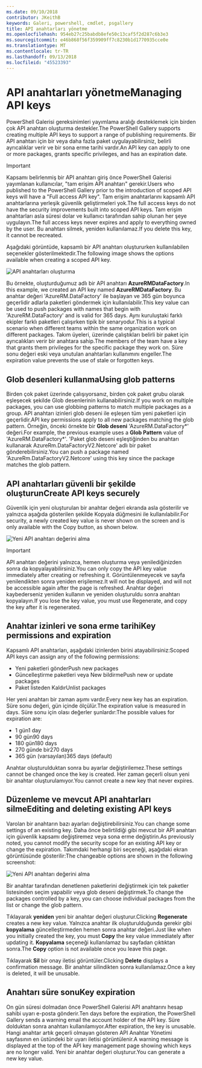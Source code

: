 ```yaml
---
ms.date: 09/10/2018
contributor: JKeithB
keywords: Galeri, powershell, cmdlet, psgallery
title: API anahtarları yönetme
ms.openlocfilehash: 954eb27c25babdb8efe50c13caf5f2d287c6b3e3
ms.sourcegitcommit: e46b868f56f359909ff7c8230b1d1770935cce0e
ms.translationtype: MT
ms.contentlocale: tr-TR
ms.lasthandoff: 09/13/2018
ms.locfileid: "45523393"
---
```

# <a name="managing-api-keys"></a><span data-ttu-id="d552c-103">API anahtarları yönetme</span><span class="sxs-lookup"><span data-stu-id="d552c-103">Managing API keys</span></span>

<span data-ttu-id="d552c-104">PowerShell Galerisi gereksinimleri yayımlama aralığı desteklemek için birden çok API anahtarı oluşturma destekler.</span><span class="sxs-lookup"><span data-stu-id="d552c-104">The PowerShell Gallery supports creating multiple API keys to support a range of publishing requirements.</span></span> <span data-ttu-id="d552c-105">Bir API anahtarı için bir veya daha fazla paket uygulayabilirsiniz, belirli ayrıcalıklar verir ve bir sona erme tarihi vardır.</span><span class="sxs-lookup"><span data-stu-id="d552c-105">An API key can apply to one or more packages, grants specific privileges, and has an expiration date.</span></span>

> [!IMPORTANT]
> <span data-ttu-id="d552c-106">Kapsamı belirlenmiş bir API anahtarı giriş önce PowerShell Galerisi yayımlanan kullanıcılar, "tam erişim API anahtarı" gerekir.</span><span class="sxs-lookup"><span data-stu-id="d552c-106">Users who published to the PowerShell Gallery prior to the introduction of scoped API keys will have a "Full access API key".</span></span> <span data-ttu-id="d552c-107">Tam erişim anahtarlarını kapsamlı API anahtarlarına yerleşik güvenlik geliştirmeleri yok.</span><span class="sxs-lookup"><span data-stu-id="d552c-107">The full access keys do not have the security improvements built into scoped API keys.</span></span> <span data-ttu-id="d552c-108">Tam erişim anahtarları asla süresi dolar ve kullanıcı tarafından sahip olunan her şeye uygulayın.</span><span class="sxs-lookup"><span data-stu-id="d552c-108">The full access keys never expires and apply to everything owned by the user.</span></span> <span data-ttu-id="d552c-109">Bu anahtarı silmek, yeniden kullanılamaz.</span><span class="sxs-lookup"><span data-stu-id="d552c-109">If you delete this key, it cannot be recreated.</span></span>

<span data-ttu-id="d552c-110">Aşağıdaki görüntüde, kapsamlı bir API anahtarı oluştururken kullanılabilen seçenekler gösterilmektedir.</span><span class="sxs-lookup"><span data-stu-id="d552c-110">The following image shows the options available when creating a scoped API key.</span></span>

![API anahtarları oluşturma](../../Images/PSGallery_KeyScoped.png)

<span data-ttu-id="d552c-112">Bu örnekte, oluşturduğumuz adlı bir API anahtarı **AzureRMDataFactory**.</span><span class="sxs-lookup"><span data-stu-id="d552c-112">In this example, we created an API key named **AzureRMDataFactory**.</span></span> <span data-ttu-id="d552c-113">Bu anahtar değeri 'AzureRM.DataFactory' ile başlayan ve 365 gün boyunca geçerlidir adlarla paketleri göndermek için kullanılabilir.</span><span class="sxs-lookup"><span data-stu-id="d552c-113">This key value can be used to push packages with names that begin with 'AzureRM.DataFactory' and is valid for 365 days.</span></span> <span data-ttu-id="d552c-114">Aynı kuruluştaki farklı ekipler farklı paketleri çalışırken tipik bir senaryodur.</span><span class="sxs-lookup"><span data-stu-id="d552c-114">This is a typical scenario when different teams within the same organization work on different packages.</span></span> <span data-ttu-id="d552c-115">Takım üyeleri, üzerinde çalıştıkları belirli bir paket için ayrıcalıkları verir bir anahtara sahip.</span><span class="sxs-lookup"><span data-stu-id="d552c-115">The members of the team have a key that grants them privileges for the specific package they work on.</span></span>
<span data-ttu-id="d552c-116">Süre sonu değeri eski veya unutulan anahtarları kullanımını engeller.</span><span class="sxs-lookup"><span data-stu-id="d552c-116">The expiration value prevents the use of stale or forgotten keys.</span></span>

## <a name="using-glob-patterns"></a><span data-ttu-id="d552c-117">Glob desenleri kullanma</span><span class="sxs-lookup"><span data-stu-id="d552c-117">Using glob patterns</span></span>

<span data-ttu-id="d552c-118">Birden çok paket üzerinde çalışıyorsanız, birden çok paket grubu olarak eşleşecek şekilde Glob desenlerinin kullanabilirsiniz.</span><span class="sxs-lookup"><span data-stu-id="d552c-118">If you work on multiple packages, you can use globbing patterns to match multiple packages as a group.</span></span> <span data-ttu-id="d552c-119">API anahtarı izinleri glob deseni ile eşleşen tüm yeni paketleri için geçerlidir.</span><span class="sxs-lookup"><span data-stu-id="d552c-119">API key permissions apply to all new packages matching the glob pattern.</span></span> <span data-ttu-id="d552c-120">Örneğin, önceki örnekte bir **Glob deseni** 'AzureRM.DataFactory\*' değeri.</span><span class="sxs-lookup"><span data-stu-id="d552c-120">For example, the previous example uses a **Glob Pattern** value of 'AzureRM.DataFactory\*'.</span></span> <span data-ttu-id="d552c-121">'Paket glob deseni eşleştiğinden bu anahtarı kullanarak AzureRm.DataFactoryV2.Netcore' adlı bir paket gönderebilirsiniz.</span><span class="sxs-lookup"><span data-stu-id="d552c-121">You can push a package named 'AzureRm.DataFactoryV2.Netcore' using this key since the package matches the glob pattern.</span></span>

## <a name="create-api-keys-securely"></a><span data-ttu-id="d552c-122">API anahtarları güvenli bir şekilde oluşturun</span><span class="sxs-lookup"><span data-stu-id="d552c-122">Create API keys securely</span></span>

<span data-ttu-id="d552c-123">Güvenlik için yeni oluşturulan bir anahtar değeri ekranda asla gösterilir ve yalnızca aşağıda gösterilen şekilde Kopyala düğmesini ile kullanılabilir.</span><span class="sxs-lookup"><span data-stu-id="d552c-123">For security, a newly created key value is never shown on the screen and is only available with the Copy button, as shown below.</span></span>

![Yeni API anahtarı değerini alma](../../Images/PSGallery_CopyCreatedKey.png)

> [!IMPORTANT]
> <span data-ttu-id="d552c-125">API anahtarı değerini yalnızca, hemen oluşturma veya yenilediğinizden sonra da kopyalayabilirsiniz.</span><span class="sxs-lookup"><span data-stu-id="d552c-125">You can only copy the API key value immediately after creating or refreshing it.</span></span> <span data-ttu-id="d552c-126">Görüntülenmeyecek ve sayfa yenilendikten sonra yeniden erişilemez.</span><span class="sxs-lookup"><span data-stu-id="d552c-126">It will not be displayed, and will not be accessible again after the page is refreshed.</span></span> <span data-ttu-id="d552c-127">Anahtar değeri kaybederseniz yeniden kullanın ve yeniden oluşturuldu sonra anahtarı kopyalayın.</span><span class="sxs-lookup"><span data-stu-id="d552c-127">If you lose the key value, you must use Regenerate, and copy the key after it is regenerated.</span></span>

## <a name="key-permissions-and-expiration"></a><span data-ttu-id="d552c-128">Anahtar izinleri ve sona erme tarihi</span><span class="sxs-lookup"><span data-stu-id="d552c-128">Key permissions and expiration</span></span>

<span data-ttu-id="d552c-129">Kapsamlı API anahtarları, aşağıdaki izinlerden birini atayabilirsiniz:</span><span class="sxs-lookup"><span data-stu-id="d552c-129">Scoped API keys can assign any of the following permissions:</span></span>

- <span data-ttu-id="d552c-130">Yeni paketleri gönder</span><span class="sxs-lookup"><span data-stu-id="d552c-130">Push new packages</span></span>
- <span data-ttu-id="d552c-131">Güncelleştirme paketleri veya New bildirme</span><span class="sxs-lookup"><span data-stu-id="d552c-131">Push new or update packages</span></span>
- <span data-ttu-id="d552c-132">Paket listeden Kaldır</span><span class="sxs-lookup"><span data-stu-id="d552c-132">Unlist packages</span></span>

<span data-ttu-id="d552c-133">Her yeni anahtarı bir zaman aşımı vardır.</span><span class="sxs-lookup"><span data-stu-id="d552c-133">Every new key has an expiration.</span></span> <span data-ttu-id="d552c-134">Süre sonu değeri, gün içinde ölçülür.</span><span class="sxs-lookup"><span data-stu-id="d552c-134">The expiration value is measured in days.</span></span> <span data-ttu-id="d552c-135">Süre sonu için olası değerler şunlardır:</span><span class="sxs-lookup"><span data-stu-id="d552c-135">The possible values for expiration are:</span></span>

- <span data-ttu-id="d552c-136">1 gün</span><span class="sxs-lookup"><span data-stu-id="d552c-136">1 day</span></span>
- <span data-ttu-id="d552c-137">90 gün</span><span class="sxs-lookup"><span data-stu-id="d552c-137">90 days</span></span>
- <span data-ttu-id="d552c-138">180 gün</span><span class="sxs-lookup"><span data-stu-id="d552c-138">180 days</span></span>
- <span data-ttu-id="d552c-139">270 günde bir</span><span class="sxs-lookup"><span data-stu-id="d552c-139">270 days</span></span>
- <span data-ttu-id="d552c-140">365 gün (varsayılan)</span><span class="sxs-lookup"><span data-stu-id="d552c-140">365 days (default)</span></span>

<span data-ttu-id="d552c-141">Anahtar oluşturulduktan sonra bu ayarlar değiştirilemez.</span><span class="sxs-lookup"><span data-stu-id="d552c-141">These settings cannot be changed once the key is created.</span></span> <span data-ttu-id="d552c-142">Her zaman geçerli olsun yeni bir anahtar oluşturulamıyor.</span><span class="sxs-lookup"><span data-stu-id="d552c-142">You cannot create a new key that never expires.</span></span>

## <a name="editing-and-deleting-existing-api-keys"></a><span data-ttu-id="d552c-143">Düzenleme ve mevcut API anahtarları silme</span><span class="sxs-lookup"><span data-stu-id="d552c-143">Editing and deleting existing API keys</span></span>

<span data-ttu-id="d552c-144">Varolan bir anahtarın bazı ayarları değiştirebilirsiniz.</span><span class="sxs-lookup"><span data-stu-id="d552c-144">You can change some settings of an existing key.</span></span> <span data-ttu-id="d552c-145">Daha önce belirtildiği gibi mevcut bir API anahtarı için güvenlik kapsamı değiştiremez veya sona erme değiştirin.</span><span class="sxs-lookup"><span data-stu-id="d552c-145">As previously noted, you cannot modify the security scope for an existing API key or change the expiration.</span></span> <span data-ttu-id="d552c-146">Takımdaki herhangi biri seçeneği, aşağıdaki ekran görüntüsünde gösterilir:</span><span class="sxs-lookup"><span data-stu-id="d552c-146">The changeable options are shown in the following screenshot:</span></span>

![Yeni API anahtarı değerini alma](../../Images/PSGallery_EditAPIKey.png)

<span data-ttu-id="d552c-148">Bir anahtar tarafından denetlenen paketlerini değiştirmek için tek paketler listesinden seçim yapabilir veya glob deseni değiştirmek.</span><span class="sxs-lookup"><span data-stu-id="d552c-148">To change the packages controlled by a key, you can choose individual packages from the list or change the glob pattern.</span></span>

<span data-ttu-id="d552c-149">Tıklayarak **yeniden** yeni bir anahtar değeri oluşturur.</span><span class="sxs-lookup"><span data-stu-id="d552c-149">Clicking **Regenerate** creates a new key value.</span></span> <span data-ttu-id="d552c-150">Yalnızca anahtar ilk oluşturulduğunda gerekir gibi **kopyalama** güncelleştirmeden hemen sonra anahtar değeri.</span><span class="sxs-lookup"><span data-stu-id="d552c-150">Just like when you initially created the key, you must **Copy** the key value immediately after updating it.</span></span> <span data-ttu-id="d552c-151">**Kopyalama** seçeneği kullanılamaz bu sayfadan çıktıktan sonra.</span><span class="sxs-lookup"><span data-stu-id="d552c-151">The **Copy** option is not available once you leave this page.</span></span>

<span data-ttu-id="d552c-152">Tıklayarak **Sil** bir onay iletisi görüntüler.</span><span class="sxs-lookup"><span data-stu-id="d552c-152">Clicking **Delete** displays a confirmation message.</span></span> <span data-ttu-id="d552c-153">Bir anahtar silindikten sonra kullanılamaz.</span><span class="sxs-lookup"><span data-stu-id="d552c-153">Once a key is deleted, it will be unusable.</span></span>

## <a name="key-expiration"></a><span data-ttu-id="d552c-154">Anahtarı süre sonu</span><span class="sxs-lookup"><span data-stu-id="d552c-154">Key expiration</span></span>

<span data-ttu-id="d552c-155">On gün süresi dolmadan önce PowerShell Galerisi API anahtarını hesap sahibi uyarı e-posta gönderir.</span><span class="sxs-lookup"><span data-stu-id="d552c-155">Ten days before the expiration, the PowerShell Gallery sends a warning email the account holder of the API key.</span></span> <span data-ttu-id="d552c-156">Süre dolduktan sonra anahtarı kullanılamıyor.</span><span class="sxs-lookup"><span data-stu-id="d552c-156">After expiration, the key is unusable.</span></span> <span data-ttu-id="d552c-157">Hangi anahtar artık geçerli olmayan gösteren API Anahtar Yönetimi sayfasının en üstündeki bir uyarı iletisi görüntülenir.</span><span class="sxs-lookup"><span data-stu-id="d552c-157">A warning message is displayed at the top of the API key management page showing which keys are no longer valid.</span></span> <span data-ttu-id="d552c-158">Yeni bir anahtar değeri oluşturur.</span><span class="sxs-lookup"><span data-stu-id="d552c-158">You can generate a new key value.</span></span>
